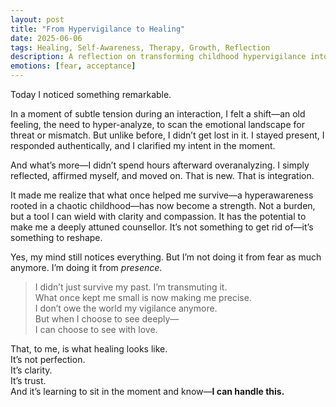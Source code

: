 ```yaml
---
layout: post
title: "From Hypervigilance to Healing"
date: 2025-06-06
tags: Healing, Self-Awareness, Therapy, Growth, Reflection
description: A reflection on transforming childhood hypervigilance into therapeutic insight and self-trust.
emotions: [fear, acceptance]
---
```


Today I noticed something remarkable.

In a moment of subtle tension during an interaction, I felt a shift—an old feeling, the need to hyper-analyze, to scan the emotional landscape for threat or mismatch. But unlike before, I didn’t get lost in it. I stayed present, I responded authentically, and I clarified my intent in the moment.

And what’s more—I didn’t spend hours afterward overanalyzing. I simply reflected, affirmed myself, and moved on. That is new. That is integration.

It made me realize that what once helped me survive—a hyperawareness rooted in a chaotic childhood—has now become a strength. Not a burden, but a tool I can wield with clarity and compassion. It has the potential to make me a deeply attuned counsellor. It’s not something to get rid of—it’s something to reshape.

Yes, my mind still notices everything. But I’m not doing it from fear as much anymore. I’m doing it from *presence*.

> I didn’t just survive my past. I’m transmuting it.  
> What once kept me small is now making me precise.  
> I don’t owe the world my vigilance anymore.  
> But when I choose to see deeply—  
> I can choose to see with love.

That, to me, is what healing looks like.  
It’s not perfection.  
It’s clarity.  
It’s trust.  
And it’s learning to sit in the moment and know—**I can handle this.**
